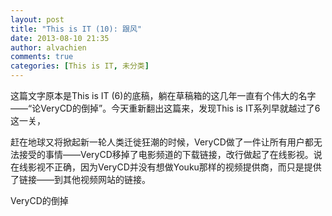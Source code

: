 ```yaml
---
layout: post
title: "This is IT (10): 跟风"
date: 2013-08-10 21:35
author: alvachien
comments: true
categories: [This is IT, 未分类]
---
```

这篇文字原本是This is IT (6)的底稿，躺在草稿箱的这几年一直有个伟大的名字——“论VeryCD的倒掉”。今天重新翻出这篇来，发现This is IT系列早就越过了6这一关，

赶在地球又将掀起新一轮人类迁徙狂潮的时候，VeryCD做了一件让所有用户都无法接受的事情——VeryCD移掉了电影频道的下载链接，改行做起了在线影视。说在线影视不正确，因为VeryCD并没有想做Youku那样的视频提供商，而只是提供了链接——到其他视频网站的链接。

VeryCD的倒掉

&nbsp;
